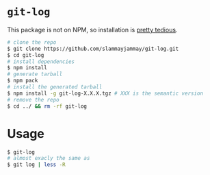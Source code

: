 # `git-log`

This package is not on NPM, so installation is [pretty tedious](https://github.com/npm/npm/issues/3055).
```sh
# clone the repo
$ git clone https://github.com/slammayjammay/git-log.git
$ cd git-log
# install dependencies
$ npm install
# generate tarball
$ npm pack
# install the generated tarball
$ npm install -g git-log-X.X.X.tgz # XXX is the semantic version
# remove the repo
$ cd ../ && rm -rf git-log
```

# Usage
```sh
$ git-log
# almost exacly the same as
$ git log | less -R
```
